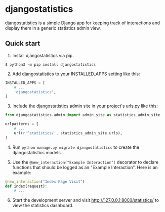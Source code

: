 # djangostatistics

djangostatistics is a simple Django app for keeping track of interactions and display them in a generic statistics admin view.

## Quick start

1. Install djangostatistics via pip.

`$ python3 -m pip install djangostatistics`

2. Add djangostatistics to your INSTALLED_APPS setting like this:

```python
INSTALLED_APPS = [
    # ...
    'djangostatistics',
]
```

3. Include the djangostatistics admin site in your project's urls.py like this:

```python
from djangostatistics.admin import admin_site as statistics_admin_site

urlpatterns = [
    # ...
    url(r'^statistics/', statistics_admin_site.urls),
]
```

4. Run `python manage.py migrate djangostatistics` to create the djangostatistics models.

5. Use the `@new_interaction("Example Interaction")` decorator to declare functions that should be logged as an "Example Interaction". Here is an example:

```python
@new_interaction("Index Page Visit")
def index(request):
    # ...
```

6. Start the development server and visit http://127.0.0.1:8000/statistics/
to view the statistics dashboard.
